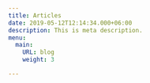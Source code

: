 ```yaml
---
title: Articles
date: 2019-05-12T12:14:34.000+06:00
description: This is meta description.
menu:
  main:
    URL: blog
    weight: 3

---
```

